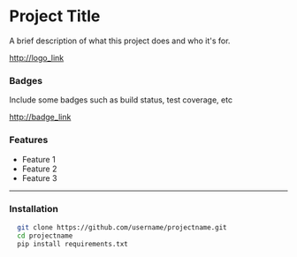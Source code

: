 # Project Title
A brief description of what this project does and who it's for.

<http://logo_link>

### Badges
Include some badges such as build status, test coverage, etc

<http://badge_link>

### Features
- Feature 1
- Feature 2
- Feature 3
  
---
### Installation

```bash
  git clone https://github.com/username/projectname.git
  cd projectname
  pip install requirements.txt
```
